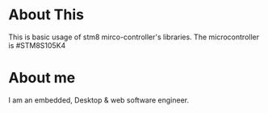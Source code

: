 # About This
This is basic usage of stm8 mirco-controller's libraries.
The microcontroller is #STM8S105K4

# About me
I am an embedded, Desktop & web software engineer.
